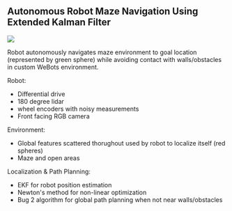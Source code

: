 ## Autonomous Robot Maze Navigation Using Extended Kalman Filter

![](https://github.com/TonyLiu836/Autonomous-Robot-Maze-Nav/blob/main/Robot_Nav_vid_SpedUp.gif)

Robot autonomously navigates maze environment to goal location (represented by green sphere) while avoiding contact with walls/obstacles in custom WeBots environment.

Robot:
  - Differential drive
  - 180 degree lidar
  - wheel encoders with noisy measurements
  - Front facing RGB camera

Environment:
  - Global features scattered thorughout used by robot to localize itself (red spheres)
  - Maze and open areas

Localization & Path Planning:
  - EKF for robot position estimation
  - Newton's method for non-linear optimization
  - Bug 2 algorithm for global path planning when not near walls/obstacles
